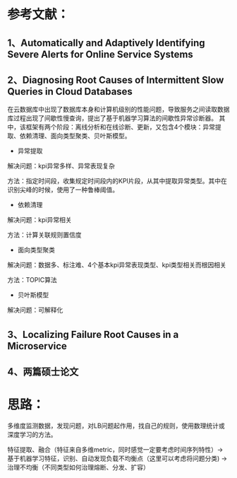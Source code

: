 # 参考文献：

## 1、Automatically and Adaptively Identifying Severe Alerts for Online Service Systems

## 2、Diagnosing Root Causes of Intermittent Slow Queries in Cloud Databases

在云数据库中出现了数据库本身和计算机级别的性能问题，导致服务之间读取数据库过程出现了间歇性慢查询，提出了基于机器学习算法的间歇性异常诊断器。
其中，该框架有两个阶段：离线分析和在线诊断、更新，又包含4个模块：异常提取、依赖清理、面向类型聚类、贝叶斯模型。

* 异常提取

解决问题：kpi异常多样、异常表现复杂

方法：指定时间段，收集规定时间段内的KPI片段，从其中提取异常类型。其中在识别尖峰的时候，使用了一种鲁棒阈值。

* 依赖清理

解决问题：kpi异常相关

方法：计算关联规则置信度

* 面向类型聚类

解决问题：数据多、标注难、4个基本kpi异常表现类型、kpi类型相关而根因相关

方法：TOPIC算法

* 贝叶斯模型

解决问题：可解释化

## 3、Localizing Failure Root Causes in a Microservice

## 4、两篇硕士论文

# 思路：

多维度监测数据，发现问题，对LB问题起作用，找自己的规则，使用数理统计或深度学习的方法。

特征提取、融合（特征来自多维metric，同时感觉一定要考虑时间序列特性）-> 基于机器学习特征，识别、自动发现负载不均衡点（这里可以考虑将问题分类) -> 治理不均衡（不同类型如何治理熔断、分发、扩容）
